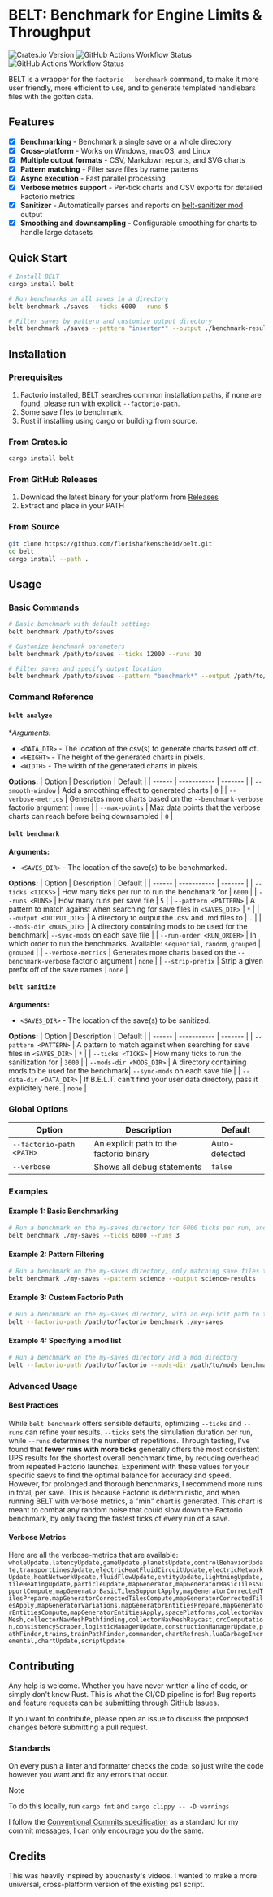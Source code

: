# BELT: Benchmark for Engine Limits & Throughput
![Crates.io Version](https://img.shields.io/crates/v/belt?color=rgb(215%2C127%2C0))
![GitHub Actions Workflow Status](https://img.shields.io/github/actions/workflow/status/florishafkenscheid/belt/ci.yml?label=master)
![GitHub Actions Workflow Status](https://img.shields.io/github/actions/workflow/status/florishafkenscheid/belt/release.yml?label=release)

BELT is a wrapper for the `factorio --benchmark` command, to make it more user friendly, more efficient to use, and to generate templated handlebars files with the gotten data.

## Features
- [x] **Benchmarking** - Benchmark a single save or a whole directory
- [x] **Cross-platform** - Works on Windows, macOS, and Linux
- [x] **Multiple output formats** - CSV, Markdown reports, and SVG charts
- [x] **Pattern matching** - Filter save files by name patterns
- [x] **Async execution** - Fast parallel processing
- [x] **Verbose metrics support** - Per-tick charts and CSV exports for detailed Factorio metrics
- [x] **Sanitizer** - Automatically parses and reports on [belt-sanitizer mod](https://mods.factorio.com/mod/belt-sanitizer) output
- [x] **Smoothing and downsampling** - Configurable smoothing for charts to handle large datasets

## Quick Start
```bash
# Install BELT
cargo install belt

# Run benchmarks on all saves in a directory
belt benchmark ./saves --ticks 6000 --runs 5

# Filter saves by pattern and customize output directory
belt benchmark ./saves --pattern "inserter*" --output ./benchmark-results
```

## Installation
### Prerequisites
1. Factorio installed, BELT searches common installation paths, if none are found, please run with explicit `--factorio-path`.
2. Some save files to benchmark.
3. Rust if installing using cargo or building from source.

### From Crates.io
```bash
cargo install belt
```

### From GitHub Releases
1. Download the latest binary for your platform from [Releases](https://github.com/florishafkenscheid/belt/releases)
2. Extract and place in your PATH

### From Source
```bash
git clone https://github.com/florishafkenscheid/belt.git
cd belt
cargo install --path .
```

## Usage
### Basic Commands

```bash
# Basic benchmark with default settings
belt benchmark /path/to/saves

# Customize benchmark parameters
belt benchmark /path/to/saves --ticks 12000 --runs 10

# Filter saves and specify output location
belt benchmark /path/to/saves --pattern "benchmark*" --output /path/to/output/dir
```

### Command Reference
#### `belt analyze`
**Arguments:*
- `<DATA_DIR>` - The location of the csv(s) to generate charts based off of.
- `<HEIGHT>` - The height of the generated charts in pixels.
- `<WIDTH>` - The width of the generated charts in pixels.

**Options:**
| Option | Description | Default |
| ------ | ----------- | ------- |
| `--smooth-window` | Add a smoothing effect to generated charts | `0` |
| `--verbose-metrics` | Generates more charts based on the `--benchmark-verbose` factorio argument | `none` |
| `--max-points` | Max data points that the verbose charts can reach before being downsampled | `0` |

#### `belt benchmark`
**Arguments:**
- `<SAVES_DIR>` - The location of the save(s) to be benchmarked.

**Options:**
| Option | Description | Default |
| ------ | ----------- | ------- |
| `--ticks <TICKS>` | How many ticks per run to run the benchmark for | `6000` |
| `--runs <RUNS>` | How many runs per save file | `5` |
| `--pattern <PATTERN>` | A pattern to match against when searching for save files in `<SAVES_DIR>` | `*` |
| `--output <OUTPUT_DIR>` | A directory to output the .csv and .md files to | `.` |
| `--mods-dir <MODS_DIR>` | A directory containing mods to be used for the benchmark| `--sync-mods` on each save file |
| `--run-order <RUN_ORDER>` | In which order to run the benchmarks. Available: `sequential`, `random`, `grouped` | `grouped` |
| `--verbose-metrics` | Generates more charts based on the `--benchmark-verbose` factorio argument | `none` |
| `--strip-prefix` | Strip a given prefix off of the save names | `none` |

#### `belt sanitize`
**Arguments:**
- `<SAVES_DIR>` - The location of the save(s) to be sanitized.

**Options:**
| Option | Description | Default |
| ------ | ----------- | ------- |
| `--pattern <PATTERN>` | A pattern to match against when searching for save files in `<SAVES_DIR>` | `*` |
| `--ticks <TICKS>` | How many ticks to run the sanitization for | `3600` |
| `--mods-dir <MODS_DIR>` | A directory containing mods to be used for the benchmark| `--sync-mods` on each save file |
| `--data-dir <DATA_DIR>` | If B.E.L.T. can't find your user data directory, pass it explicitely here. | `none` |

### Global Options
| Option | Description | Default |
| ------ | ----------- | ------- |
| `--factorio-path <PATH>` | An explicit path to the factorio binary | Auto-detected |
| `--verbose` | Shows all debug statements | `false` |

### Examples
#### Example 1: Basic Benchmarking
```bash
# Run a benchmark on the my-saves directory for 6000 ticks per run, and running each save file 3 times.
belt benchmark ./my-saves --ticks 6000 --runs 3
```

#### Example 2: Pattern Filtering
```bash
# Run a benchmark on the my-saves directory, only matching save files that start with "science" and outputting it to science-results/results.{csv,md}
belt benchmark ./my-saves --pattern science --output science-results
```

#### Example 3: Custom Factorio Path
```bash
# Run a benchmark on the my-saves directory, with an explicit path to the factorio binary
belt --factorio-path /path/to/factorio benchmark ./my-saves
```

#### Example 4: Specifying a mod list
```bash
# Run a benchmark on the my-saves directory and a mod directory
belt --factorio-path /path/to/factorio --mods-dir /path/to/mods benchmark ./my-saves
```

### Advanced Usage
#### Best Practices
While `belt benchmark` offers sensible defaults, optimizing `--ticks` and `--runs` can refine your results. `--ticks` sets the simulation duration per run, while `--runs` determines the number of repetitions. Through testing, I've found that **fewer runs with more ticks** generally offers the most consistent UPS results for the shortest overall benchmark time, by reducing overhead from repeated Factorio launches. Experiment with these values for your specific saevs to find the optimal balance for accuracy and speed.
However, for prolonged and thorough benchmarks, I recommend more runs in total, per save. This is because Factorio is deterministic, and when running BELT with verbose metrics, a "min" chart is generated. This chart is meant to combat any random noise that could slow down the Factorio benchmark, by only taking the fastest ticks of every run of a save.

#### Verbose Metrics
Here are all the verbose-metrics that are available:
`wholeUpdate,latencyUpdate,gameUpdate,planetsUpdate,controlBehaviorUpdate,transportLinesUpdate,electricHeatFluidCircuitUpdate,electricNetworkUpdate,heatNetworkUpdate,fluidFlowUpdate,entityUpdate,lightningUpdate,tileHeatingUpdate,particleUpdate,mapGenerator,mapGeneratorBasicTilesSupportCompute,mapGeneratorBasicTilesSupportApply,mapGeneratorCorrectedTilesPrepare,mapGeneratorCorrectedTilesCompute,mapGeneratorCorrectedTilesApply,mapGeneratorVariations,mapGeneratorEntitiesPrepare,mapGeneratorEntitiesCompute,mapGeneratorEntitiesApply,spacePlatforms,collectorNavMesh,collectorNavMeshPathfinding,collectorNavMeshRaycast,crcComputation,consistencyScraper,logisticManagerUpdate,constructionManagerUpdate,pathFinder,trains,trainPathFinder,commander,chartRefresh,luaGarbageIncremental,chartUpdate,scriptUpdate`

## Contributing
Any help is welcome. Whether you have never written a line of code, or simply don't know Rust. This is what the CI/CD pipeline is for!
Bug reports and feature requests can be submitting through GitHub Issues.

If you want to contribute, please open an issue to discuss the proposed changes before submitting a pull request.

### Standards
On every push a linter and formatter checks the code, so just write the code however you want and fix any errors that occur.
> [!NOTE]
> To do this locally, run `cargo fmt` and `cargo clippy -- -D warnings`

I follow the [Conventional Commits specification](https://www.conventionalcommits.org/) as a standard for my commit messages, I can only encourage you do the same.

## Credits
This was heavily inspired by abucnasty's videos. I wanted to make a more universal, cross-platform version of the existing ps1 script.
